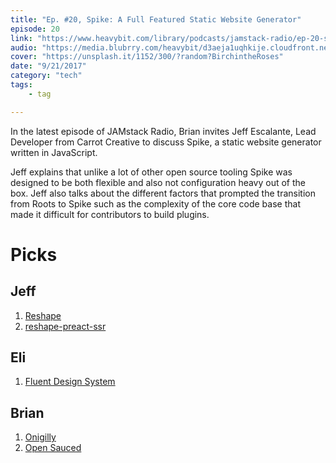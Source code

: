 ```yaml
---
title: "Ep. #20, Spike: A Full Featured Static Website Generator"
episode: 20
link: "https://www.heavybit.com/library/podcasts/jamstack-radio/ep-20-spike-a-full-featured-static-website-generator/"
audio: "https://media.blubrry.com/heavybit/d3aeja1uqhkije.cloudfront.net/podcasts/jamstack-radio/20170511-jamstack-radio-020.mp3"
cover: "https://unsplash.it/1152/300/?random?BirchintheRoses"
date: "9/21/2017"
category: "tech"
tags:
    - tag

---
```


In the latest episode of JAMstack Radio, Brian invites Jeff Escalante, Lead Developer from Carrot Creative to discuss Spike, a static website generator written in JavaScript.

Jeff explains that unlike a lot of other open source tooling Spike was designed to be both flexible and also not configuration heavy out of the box. Jeff also talks about the different factors that prompted the transition from Roots to Spike such as the complexity of the core code base that made it difficult for contributors to build plugins.

# Picks

## Jeff

1. [Reshape](https://reshape.js.org/)
1. [reshape-preact-ssr](https://www.npmjs.com/package/reshape-preact-ssr)

## Eli

1. [Fluent Design System](https://www.microsoft.com/design/fluent/)

## Brian

1. [Onigilly](http://www.onigilly.com/)
2. [Open Sauced](https://github.com/bdougie/open-sauced)

